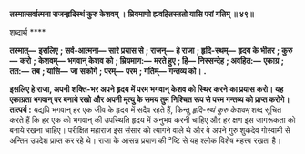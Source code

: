 **तस्मात्सर्वात्मना राजन्हृदिस्थं कुरु केशवम् ।** **म्रियमाणो ह्यवहितस्ततो यासि परां गतिम् ॥ ४९॥** 

शब्दार्थ **** 

**तस्मात्—** **इसलिए** **; सर्व-आत्मना—** **सारे प्रयास से** **; राजन्—** **हे राजा** **; हृदि-स्थम्—** **हृदय के भीतर** **; कुरु—** **करो** **;** **केशवम्—** **भगवान् केशव को** **; म्रियमाण:—** **मरते हुए** **; हि—** **निस्सन्देह** **; अवहित:—** **एकाग्र** **; तत:—** **तब** **; यासि—** **जा** **सकोगे** **; परम्—** **परम** **; गतिम्—** **गन्तव्य को।** **.** 

**इसलिए हे राजा, अपनी शक्ति-भर अपने हृदय में परम भगवान् केशव को स्थिर करने** **का प्रयास करो। यह एकाग्रता भगवान् पर बनाये रखो और अपनी मृत्यु के समय तुम** **निश्चित रूप से परम गन्तव्य को प्राप्त करोगे।** **तात्पर्य :** यद्यपि भगवान् हर एक जीव के हृदय में सदैव रहते हैं, किन्तु *हृदि-स्थं कुरु* *केशवम्* शब्द सूचित करते हैं कि हर एक को भगवान् की उपस्थिति हृदय में अनुभव करनी चाहिए और हर क्षण इस जागरूकता को बनाये रखना चाहिए। परीक्षित महाराज इस संसार को त्यागने वाले थे और वे अपने गुरु शुकदेव गोस्वामी से अन्तिम उपदेश प्राप्त कर रहे थे। राजा के आसन्न प्रयाण की ²ष्टि से यह श्लोक विशेष महत्त्व रखता है।  